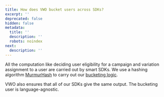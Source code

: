 ```yaml
---
title: How does VWO bucket users across SDKs?
excerpt: ''
deprecated: false
hidden: false
metadata:
  title: ''
  description: ''
  robots: noindex
next:
  description: ''
---
```

All the computation like deciding user eligibility for a campaign and variation assignment to a user are carried out by smart SDKs. We use a hashing algorithm [MurmurHash](https://en.wikipedia.org/wiki/MurmurHash) to carry out our [bucketing logic](https://developers.vwo.com/reference#section-how-bucketing-works).

VWO also ensures that all of our SDKs give the same output. The bucketing user is language-agnostic.
